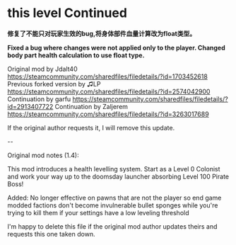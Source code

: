 # this level Continued

**修复了不能只对玩家生效的bug,将身体部件血量计算改为float类型。**

**Fixed a bug where changes were not applied only to the player. Changed body part health calculation to use float type.**


Original mod by Jdalt40
https://steamcommunity.com/sharedfiles/filedetails/?id=1703452618
Previous forked version by ♫LP
https://steamcommunity.com/sharedfiles/filedetails/?id=2574042900
Continuation by garfu
https://steamcommunity.com/sharedfiles/filedetails/?id=2913407722
Continuation by Zaljerem
https://steamcommunity.com/sharedfiles/filedetails/?id=3263017689

If the original author requests it, I will remove this update.

--

Original mod notes (1.4):

This mod introduces a health levelling system. Start as a Level 0 Colonist and work your way up to the doomsday launcher absorbing Level 100 Pirate Boss!

Added: No longer effective on pawns that are not the player so end game modded factions don't become invulnerable bullet sponges while you're trying to kill them if your settings have a low leveling threshold

I'm happy to delete this file if the original mod author updates theirs and requests this one taken down.